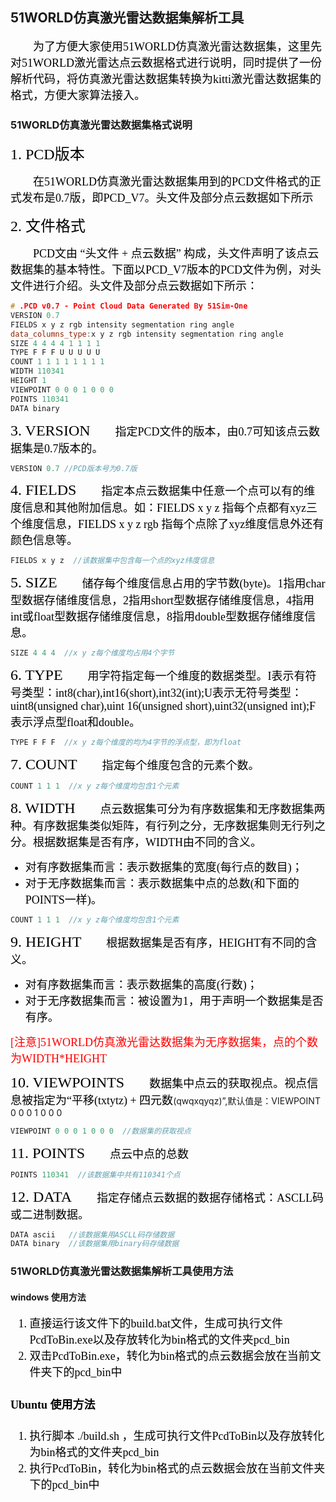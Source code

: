 ## 51WORLD仿真激光雷达数据集解析工具

<font face="华文仿宋" size="4" color="black">
　　为了方便大家使用51WORLD仿真激光雷达数据集，这里先对51WORLD激光雷达点云数据格式进行说明，同时提供了一份解析代码，将仿真激光雷达数据集转换为kitti激光雷达数据集的格式，方便大家算法接入。
</font> 

### 51WORLD仿真激光雷达数据集格式说明
<font face="微软雅黑" size="5" color="black">1\. PCD版本</font> 

<font face="华文仿宋" size="4" color="black">
　　在51WORLD仿真激光雷达数据集用到的PCD文件格式的正式发布是0.7版，即PCD_V7。头文件及部分点云数据如下所示</font>        

<font face="微软雅黑" size="5" color="black">2\. 文件格式</font> 

<font face="华文仿宋" size="4" color="black">
　　PCD文由 “头文件 + 点云数据” 构成，头文件声明了该点云数据集的基本特性。下面以PCD_V7版本的PCD文件为例，对头文件进行介绍。头文件及部分点云数据如下所示：
</font> 

```C++
# .PCD v0.7 - Point Cloud Data Generated By 51Sim-One
VERSION 0.7
FIELDS x y z rgb intensity segmentation ring angle
data_columns_type:x y z rgb intensity segmentation ring angle
SIZE 4 4 4 4 1 1 1 1
TYPE F F F U U U U U
COUNT 1 1 1 1 1 1 1 1
WIDTH 110341
HEIGHT 1
VIEWPOINT 0 0 0 1 0 0 0
POINTS 110341
DATA binary
```

<font face="微软雅黑" size="5" color="black">3\. VERSION</font>
<font face="华文仿宋" size="4" color="black">
　　指定PCD文件的版本，由0.7可知该点云数据集是0.7版本的。</font>
```C++
VERSION 0.7 //PCD版本号为0.7版
```

<font face="微软雅黑" size="5" color="black">4\. FIELDS</font>
<font face="华文仿宋" size="4" color="black">
　　指定本点云数据集中任意一个点可以有的维度信息和其他附加信息。如：FIELDS x y z 指每个点都有xyz三个维度信息，FIELDS x y z rgb 指每个点除了xyz维度信息外还有颜色信息等。</font>
```C++
FIELDS x y z  //该数据集中包含每一个点的xyz纬度信息
```

<font face="微软雅黑" size="5" color="black">5\. SIZE</font>
<font face="华文仿宋" size="4" color="black">
　　储存每个维度信息占用的字节数(byte)。1指用char型数据存储维度信息，2指用short型数据存储维度信息，4指用int或float型数据存储维度信息，8指用double型数据存储维度信息。</font>
```C++
SIZE 4 4 4  //x y z每个维度均占用4个字节
```

<font face="微软雅黑" size="5" color="black">6\. TYPE</font>
<font face="华文仿宋" size="4" color="black">
　　用字符指定每一个维度的数据类型。I表示有符号类型：int8(char),int16(short),int32(int);U表示无符号类型：uint8(unsigned char),uint 16(unsigned short),uint32(unsigned int);F表示浮点型float和double。</font>
```C++
TYPE F F F  //x y z每个维度的均为4字节的浮点型，即为float
```

<font face="微软雅黑" size="5" color="black">7\. COUNT</font>
<font face="华文仿宋" size="4" color="black">
　　指定每个维度包含的元素个数。</font>
```C++
COUNT 1 1 1  //x y z每个维度均包含1个元素
```
<font face="微软雅黑" size="5" color="black">8\. WIDTH</font>
<font face="华文仿宋" size="4" color="black">
　　点云数据集可分为有序数据集和无序数据集两种。有序数据集类似矩阵，有行列之分，无序数据集则无行列之分。根据数据集是否有序，WIDTH由不同的含义。
* 对有序数据集而言：表示数据集的宽度(每行点的数目)；
* 对于无序数据集而言：表示数据集中点的总数(和下面的POINTS一样)。</font>
```C++
COUNT 1 1 1  //x y z每个维度均包含1个元素  
```

<font face="微软雅黑" size="5" color="black">9\. HEIGHT</font>
<font face="华文仿宋" size="4" color="black">
　　根据数据集是否有序，HEIGHT有不同的含义。
* 对有序数据集而言：表示数据集的高度(行数)；
* 对于无序数据集而言：被设置为1，用于声明一个数据集是否有序。</font>
<font face="华文仿宋" size="4" color="red">
[注意]51WORLD仿真激光雷达数据集为无序数据集，点的个数为WIDTH*HEIGHT
</font>

<font face="微软雅黑" size="5" color="black">10\. VIEWPOINTS</font>
<font face="华文仿宋" size="4" color="black">
　　数据集中点云的获取视点。视点信息被指定为“平移(txtytz) + 四元数</font>(qwqxqyqz)”,默认值是：VIEWPOINT 0 0 0 1 0 0 0
```C++
VIEWPOINT 0 0 0 1 0 0 0  //数据集的获取视点
```

<font face="微软雅黑" size="5" color="black">11\. POINTS</font>
<font face="华文仿宋" size="4" color="black">
　　点云中点的总数</font>
```C++
POINTS 110341  //该数据集中共有110341个点
```

<font face="微软雅黑" size="5" color="black">12\. DATA</font>
<font face="华文仿宋" size="4" color="black">
　　指定存储点云数据的数据存储格式：ASCLL码或二进制数据。</font>
```C++
DATA ascii   //该数据集用ASCLL码存储数据
DATA binary  //该数据集用binary码存储数据
```

### 51WORLD仿真激光雷达数据集解析工具使用方法
#### windows 使用方法
<font face="华文仿宋" size="4" color="black">

  1. 直接运行该文件下的build.bat文件，生成可执行文件PcdToBin.exe以及存放转化为bin格式的文件夹pcd_bin
  2. 双击PcdToBin.exe，转化为bin格式的点云数据会放在当前文件夹下的pcd_bin中
#### Ubuntu 使用方法
1. 执行脚本 ./build.sh ，生成可执行文件PcdToBin以及存放转化为bin格式的文件夹pcd_bin
2. 执行PcdToBin，转化为bin格式的点云数据会放在当前文件夹下的pcd_bin中
</font>



    

